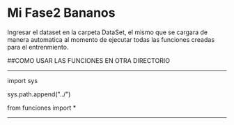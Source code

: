 # Mi Fase2  Bananos
Ingresar el dataset en la carpeta DataSet, el mismo que se cargara de manera automatica al momento de ejecutar todas las funciones creadas para el entrenmiento.

##COMO USAR LAS FUNCIONES EN OTRA DIRECTORIO
_________________________
import sys

sys.path.append("../")

from funciones import *
_________________________